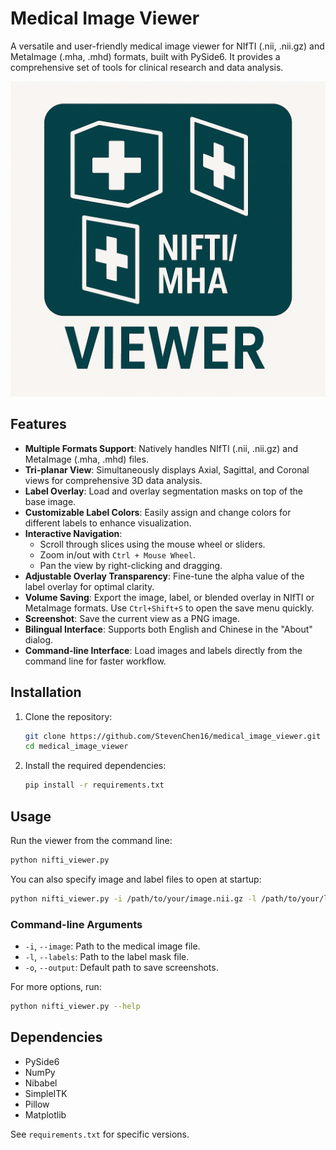 # Medical Image Viewer

A versatile and user-friendly medical image viewer for NIfTI (.nii, .nii.gz) and MetaImage (.mha, .mhd) formats, built with PySide6. It provides a comprehensive set of tools for clinical research and data analysis.

![logo](media/logo.png)

## Features

-   **Multiple Formats Support**: Natively handles NIfTI (.nii, .nii.gz) and MetaImage (.mha, .mhd) files.
-   **Tri-planar View**: Simultaneously displays Axial, Sagittal, and Coronal views for comprehensive 3D data analysis.
-   **Label Overlay**: Load and overlay segmentation masks on top of the base image.
-   **Customizable Label Colors**: Easily assign and change colors for different labels to enhance visualization.
-   **Interactive Navigation**:
    -   Scroll through slices using the mouse wheel or sliders.
    -   Zoom in/out with `Ctrl + Mouse Wheel`.
    -   Pan the view by right-clicking and dragging.
-   **Adjustable Overlay Transparency**: Fine-tune the alpha value of the label overlay for optimal clarity.
-   **Volume Saving**: Export the image, label, or blended overlay in NIfTI or MetaImage formats. Use `Ctrl+Shift+S` to open the save menu quickly.
-   **Screenshot**: Save the current view as a PNG image.
-   **Bilingual Interface**: Supports both English and Chinese in the "About" dialog.
-   **Command-line Interface**: Load images and labels directly from the command line for faster workflow.

## Installation

1.  Clone the repository:
    ```bash
    git clone https://github.com/StevenChen16/medical_image_viewer.git
    cd medical_image_viewer
    ```

2.  Install the required dependencies:
    ```bash
    pip install -r requirements.txt
    ```

## Usage

Run the viewer from the command line:

```bash
python nifti_viewer.py
```

You can also specify image and label files to open at startup:

```bash
python nifti_viewer.py -i /path/to/your/image.nii.gz -l /path/to/your/labels.nii.gz
```

### Command-line Arguments

-   `-i`, `--image`: Path to the medical image file.
-   `-l`, `--labels`: Path to the label mask file.
-   `-o`, `--output`: Default path to save screenshots.

For more options, run:
```bash
python nifti_viewer.py --help
```

## Dependencies

-   PySide6
-   NumPy
-   Nibabel
-   SimpleITK
-   Pillow
-   Matplotlib

See `requirements.txt` for specific versions.
